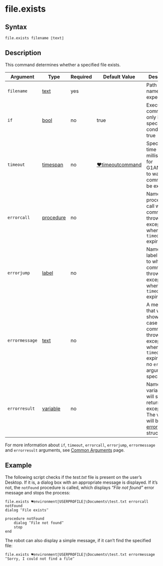 # file.exists

## Syntax

```G1ANT
file.exists filename ⟦text⟧ 
```

## Description

This command determines whether a specified file exists.

| Argument | Type | Required | Default Value | Description |
| -------- | ---- | -------- | ------------- | ----------- |
|`filename`| [text](https://manual.g1ant.com/link/G1ANT.Language/G1ANT.Language/Structures/TextStructure.md) | yes |  | Path and a name of the expected file |
| `if`           | [bool](https://manual.g1ant.com/link/G1ANT.Language/G1ANT.Language/Structures/BooleanStructure.md) | no       | true                                                        | Executes the command only if a specified condition is true   |
| `timeout`      | [timespan](https://manual.g1ant.com/link/G1ANT.Language/G1ANT.Language/Structures/TimeSpanStructure.md) | no       | [♥timeoutcommand](https://manual.g1ant.com/link/G1ANT.Manual/appendices/common-arguments.md) | Specifies time in milliseconds for G1ANT.Robot to wait for the command to be executed |
| `errorcall`    | [procedure](https://manual.g1ant.com/link/G1ANT.Language/G1ANT.Language/Structures/ProcedureStructure.md) | no       |                                                             | Name of a procedure to call when the command throws an exception or when a given `timeout` expires |
| `errorjump`    | [label](https://manual.g1ant.com/link/G1ANT.Language/G1ANT.Language/Structures/LabelStructure.md) | no       |                                                             | Name of the label to jump to when the command throws an exception or when a given `timeout` expires |
| `errormessage` | [text](https://manual.g1ant.com/link/G1ANT.Language/G1ANT.Language/Structures/TextStructure.md) | no       |                                                             | A message that will be shown in case the command throws an exception or when a given `timeout` expires, and no `errorjump` argument is specified |
| `errorresult`  | [variable](https://manual.g1ant.com/link/G1ANT.Language/G1ANT.Language/Structures/VariableStructure.md) | no       |                                                             | Name of a variable that will store the returned exception. The variable will be of [error](https://manual.g1ant.com/link/G1ANT.Language/G1ANT.Language/Structures/ErrorStructure.md) structure  |

For more information about `if`, `timeout`, `errorcall`, `errorjump`, `errormessage` and `errorresult` arguments, see [Common Arguments](https://manual.g1ant.com/link/G1ANT.Manual/appendices/common-arguments.md) page.

## Example

The following script checks if the *test.txt* file is present on the user’s Desktop. If it is, a dialog box with an appropriate message is displayed. If it’s not, the `notFound` procedure is called, which displays *“File not found”* error message and stops the process:

```G1ANT
file.exists ♥environment⟦USERPROFILE⟧\Documents\test.txt errorcall notFound
dialog ‴File exists‴

procedure notFound
    dialog ‴File not found‴
    stop
end
```

The robot can also display a simple message, if it can’t find the specified file:

```G1ANT
file.exists ♥environment⟦USERPROFILE⟧\Documents\test.txt errormessage ‴Sorry, I could not find a file‴
```
